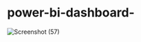 # power-bi-dashboard-
![Screenshot (57)](https://github.com/samikshashinde27/power-bi-dashboard-/assets/107976230/18dc0164-5feb-459d-a367-e08b6c4117cd)
